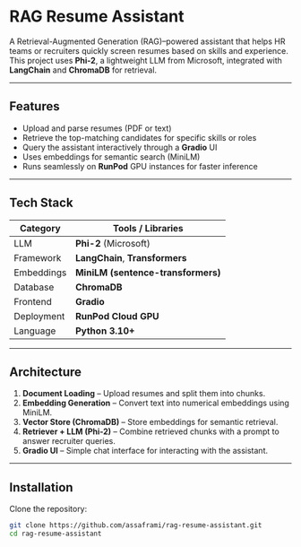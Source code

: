 #  RAG Resume Assistant

A Retrieval-Augmented Generation (RAG)–powered assistant that helps HR teams or recruiters quickly screen resumes based on skills and experience.  
This project uses **Phi-2**, a lightweight LLM from Microsoft, integrated with **LangChain** and **ChromaDB** for retrieval.

---

##  Features
-  Upload and parse resumes (PDF or text)
-  Retrieve the top-matching candidates for specific skills or roles
-  Query the assistant interactively through a **Gradio** UI
-  Uses embeddings for semantic search (MiniLM)
-  Runs seamlessly on **RunPod** GPU instances for faster inference

---

##  Tech Stack
| Category | Tools / Libraries |
|-----------|------------------|
| LLM | **Phi-2** (Microsoft) |
| Framework | **LangChain**, **Transformers** |
| Embeddings | **MiniLM (sentence-transformers)** |
| Database | **ChromaDB** |
| Frontend | **Gradio** |
| Deployment | **RunPod Cloud GPU** |
| Language | **Python 3.10+** |

---

## Architecture
1. **Document Loading** – Upload resumes and split them into chunks.  
2. **Embedding Generation** – Convert text into numerical embeddings using MiniLM.  
3. **Vector Store (ChromaDB)** – Store embeddings for semantic retrieval.  
4. **Retriever + LLM (Phi-2)** – Combine retrieved chunks with a prompt to answer recruiter queries.  
5. **Gradio UI** – Simple chat interface for interacting with the assistant.

---

##  Installation

Clone the repository:
```bash
git clone https://github.com/assaframi/rag-resume-assistant.git
cd rag-resume-assistant

